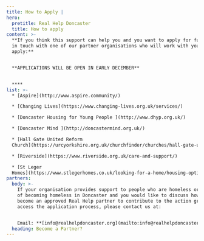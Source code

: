 ```yaml
---
title: How to Apply |
hero:
  pretitle: Real Help Doncaster
  title: How to apply
content: >-
  **If you think this support can help you and you want to apply for funds, get
  in touch with one of our partner organisations who will work with you to
  apply:**


  **APPLICATIONS WILL BE OPEN IN EARLY DECEMBER**


  ****
list: >-
  * [Aspire](http://www.aspire.community/)

  * [Changing Lives](https://www.changing-lives.org.uk/services/)

  * [Doncaster Housing for Young People ](http://www.dhyp.org.uk/)

  * [Doncaster Mind ](http://doncastermind.org.uk/)

  * [Hall Gate United Reform
  Church](https://urcyorkshire.org.uk/churchfinder/churches/hall-gate-urc/)

  * [Riverside](https://www.riverside.org.uk/care-and-support/)

  * [St Leger
  Homes](https://www.stlegerhomes.co.uk/looking-for-a-home/housing-options-and-homelessness/)
partners:
  body: >-
    If your organisation provides support to people who are homeless or at risk
    of becoming homeless in Doncaster and you would like to discuss how to
    become an approved Real Help partner to contribute to the action group and
    access the application process, please contact us at:


    Email: **[info@realhelpdoncaster.org](mailto:info@realhelpdoncaster.org)**
  heading: Become a Partner?
---
```


